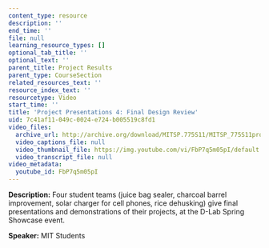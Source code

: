 ```yaml
---
content_type: resource
description: ''
end_time: ''
file: null
learning_resource_types: []
optional_tab_title: ''
optional_text: ''
parent_title: Project Results
parent_type: CourseSection
related_resources_text: ''
resource_index_text: ''
resourcetype: Video
start_time: ''
title: 'Project Presentations 4: Final Design Review'
uid: 7c41af11-049c-0024-e724-b005519c8fd1
video_files:
  archive_url: http://archive.org/download/MITSP.775S11/MITSP_775S11proj04_300k.mp4
  video_captions_file: null
  video_thumbnail_file: https://img.youtube.com/vi/FbP7q5m05pI/default.jpg
  video_transcript_file: null
video_metadata:
  youtube_id: FbP7q5m05pI
---
```


**Description:** Four student teams (juice bag sealer, charcoal barrel improvement, solar charger for cell phones, rice dehusking) give final presentations and demonstrations of their projects, at the D-Lab Spring Showcase event.

**Speaker:** MIT Students